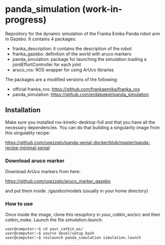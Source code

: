 # panda_simulation (work-in-progress)

Repository for the dynamic simulation of the Franka Emika Panda robot arm in Gazebo. It contains 4 packages:

- franka_description: it contains the description of the robot
- franka_gazebo: definition of the world with aruco markers
- panda_simulation: package for launching the simulation loading a jointEffortController for each joint
- aruco_ros: ROS wrapper for using ArUco libraries

The packages are a modified versions of the following:

- official franka_ros: https://github.com/frankaemika/franka_ros
- panda_simulation: https://github.com/erdalpekel/panda_simulation

## Installation

Make sure you installed ros-kinetic-desktop-full and that you have all the necessary dependencies. You can do that building a singularity image from this singulatity recipe:

https://github.com/cpezzato/panda-xenial-docker/blob/master/panda-recipe-minimal-xenial 

### Download aruco marker
Download ArUco markers from here:

https://github.com/cpezzato/aruco_marker_gazebo

and put them inside ./gazebo/models (usually in your home directory)

### How to use
Once inside the image, clone this resopitory in *your_catkin_ws/src* and then *catkin_make*. Launch the file *simulation.launch*:

`user@computer:~$ cd your_catkin_ws/` <br /> 
`user@computer:~$ source devel/setup.bash` <br /> 
`user@computer:~$ roslaunch panda_simulation simulation.launch` 
